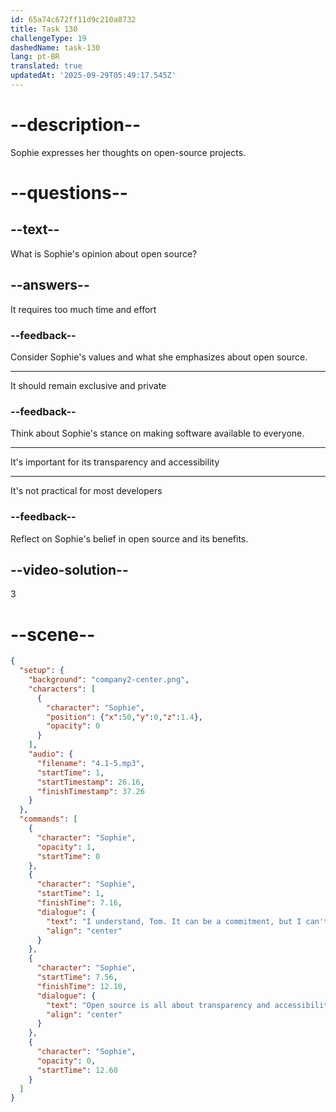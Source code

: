 ```yaml
---
id: 65a74c672ff11d9c210a8732
title: Task 130
challengeType: 19
dashedName: task-130
lang: pt-BR
translated: true
updatedAt: '2025-09-29T05:49:17.545Z'
---
```


<!-- (Audio) Sophie: I understand, Tom. It can be a commitment. But I can't stand seeing this great software being private. Open source is all about transparency and accessibility, and that's something I truly believe in. -->

# --description--

Sophie expresses her thoughts on open-source projects.

# --questions--

## --text--

What is Sophie's opinion about open source?

## --answers--

It requires too much time and effort

### --feedback--

Consider Sophie's values and what she emphasizes about open source.

---

It should remain exclusive and private

### --feedback--

Think about Sophie's stance on making software available to everyone.

---

It's important for its transparency and accessibility

---

It's not practical for most developers

### --feedback--

Reflect on Sophie's belief in open source and its benefits.

## --video-solution--

3

# --scene--

```json
{
  "setup": {
    "background": "company2-center.png",
    "characters": [
      {
        "character": "Sophie",
        "position": {"x":50,"y":0,"z":1.4},
        "opacity": 0
      }
    ],
    "audio": {
      "filename": "4.1-5.mp3",
      "startTime": 1,
      "startTimestamp": 26.16,
      "finishTimestamp": 37.26
    }
  },
  "commands": [
    {
      "character": "Sophie",
      "opacity": 1,
      "startTime": 0
    },
    {
      "character": "Sophie",
      "startTime": 1,
      "finishTime": 7.16,
      "dialogue": {
        "text": "I understand, Tom. It can be a commitment, but I can't stand seeing this great software being private.",
        "align": "center"
      }
    },
    {
      "character": "Sophie",
      "startTime": 7.56,
      "finishTime": 12.10,
      "dialogue": {
        "text": "Open source is all about transparency and accessibility, and that's something I truly believe in.",
        "align": "center"
      }
    },
    {
      "character": "Sophie",
      "opacity": 0,
      "startTime": 12.60
    }
  ]
}
```
